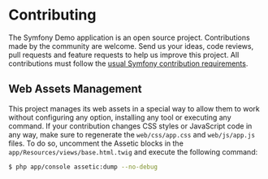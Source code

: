 Contributing
============

The Symfony Demo application is an open source project. Contributions made by
the community are welcome. Send us your ideas, code reviews, pull requests and
feature requests to help us improve this project. All contributions must follow
the [usual Symfony contribution requirements](http://symfony.com/doc/current/contributing/index.html).

Web Assets Management
---------------------

This project manages its web assets in a special way to allow them to work
without configuring any option, installing any tool or executing any command.
If your contribution changes CSS styles or JavaScript code in any way, make
sure to regenerate the `web/css/app.css` and `web/js/app.js` files. To do so,
uncomment the Assetic blocks in the `app/Resources/views/base.html.twig` and
execute the following command:

```bash
$ php app/console assetic:dump --no-debug
```
